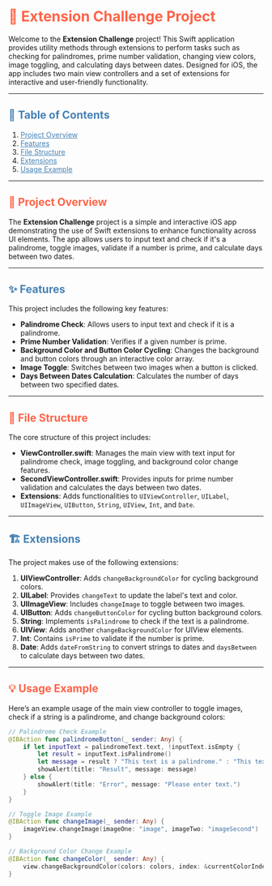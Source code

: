 <h1 style="color:#FF6347;">🌟 Extension Challenge Project</h1>

Welcome to the **Extension Challenge** project! This Swift application provides utility methods through extensions to perform tasks such as checking for palindromes, prime number validation, changing view colors, image toggling, and calculating days between dates. Designed for iOS, the app includes two main view controllers and a set of extensions for interactive and user-friendly functionality.

---

<h2 style="color:#4682B4;">📜 Table of Contents</h2>

1. <a href="#project-overview" style="color:#4682B4;">Project Overview</a>
2. <a href="#features" style="color:#4682B4;">Features</a>
3. <a href="#file-structure" style="color:#4682B4;">File Structure</a>
4. <a href="#extensions" style="color:#4682B4;">Extensions</a>
5. <a href="#usage-example" style="color:#4682B4;">Usage Example</a>

---

<h2 id="project-overview" style="color:#FF6347;">📖 Project Overview</h2>

The **Extension Challenge** project is a simple and interactive iOS app demonstrating the use of Swift extensions to enhance functionality across UI elements. The app allows users to input text and check if it's a palindrome, toggle images, validate if a number is prime, and calculate days between two dates.

---

<h2 id="features" style="color:#4682B4;">✨ Features</h2>

This project includes the following key features:

- **Palindrome Check**: Allows users to input text and check if it is a palindrome.
- **Prime Number Validation**: Verifies if a given number is prime.
- **Background Color and Button Color Cycling**: Changes the background and button colors through an interactive color array.
- **Image Toggle**: Switches between two images when a button is clicked.
- **Days Between Dates Calculation**: Calculates the number of days between two specified dates.

---

<h2 id="file-structure" style="color:#FF6347;">📂 File Structure</h2>

The core structure of this project includes:

- **ViewController.swift**: Manages the main view with text input for palindrome check, image toggling, and background color change features.
- **SecondViewController.swift**: Provides inputs for prime number validation and calculates the days between two dates.
- **Extensions**: Adds functionalities to `UIViewController`, `UILabel`, `UIImageView`, `UIButton`, `String`, `UIView`, `Int`, and `Date`.

---

<h2 id="extensions" style="color:#4682B4;">🏗️ Extensions</h2>

The project makes use of the following extensions:

1. **UIViewController**: Adds `changeBackgroundColor` for cycling background colors.
2. **UILabel**: Provides `changeText` to update the label's text and color.
3. **UIImageView**: Includes `changeImage` to toggle between two images.
4. **UIButton**: Adds `changeButtonColor` for cycling button background colors.
5. **String**: Implements `isPalindrome` to check if the text is a palindrome.
6. **UIView**: Adds another `changeBackgroundColor` for UIView elements.
7. **Int**: Contains `isPrime` to validate if the number is prime.
8. **Date**: Adds `dateFromString` to convert strings to dates and `daysBetween` to calculate days between two dates.

---

<h2 id="usage-example" style="color:#FF6347;">💡 Usage Example</h2>

Here’s an example usage of the main view controller to toggle images, check if a string is a palindrome, and change background colors:

```swift
// Palindrome Check Example
@IBAction func palindromeButton(_ sender: Any) {
    if let inputText = palindromeText.text, !inputText.isEmpty {
        let result = inputText.isPalindrome()
        let message = result ? "This text is a palindrome." : "This text is not a palindrome."
        showAlert(title: "Result", message: message)
    } else {
        showAlert(title: "Error", message: "Please enter text.")
    }
}

// Toggle Image Example
@IBAction func changeImage(_ sender: Any) {
    imageView.changeImage(imageOne: "image", imageTwo: "imageSecond")
}

// Background Color Change Example
@IBAction func changeColor(_ sender: Any) {
    view.changeBackgroundColor(colors: colors, index: &currentColorIndex)
}
